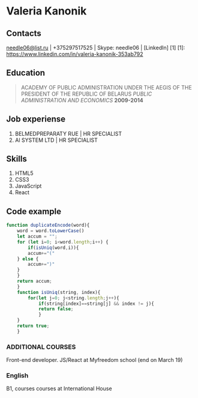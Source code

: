 # Valeria Kanonik

## Contacts
 needle06@list.ru | +375297517525 | Skype: needle06 | [LinkedIn] [1]
 [1]: https://www.linkedin.com/in/valeria-kanonik-353ab792

## Education
>ACADEMY OF PUBLIC ADMINISTRATION UNDER THE AEGIS OF THE PRESIDENT OF THE REPUBLIC OF BELARUS
*PUBLIC ADMINISTRATION AND ECONOMICS*
**2009-2014**

## Job experiense
1. BELMEDPREPARATY RUE | HR SPECIALIST
2. Al SYSTEM  LTD | HR SPECIALIST

## Skills
1. HTML5
2. CSS3
3. JavaScript
4. React

## Code example
```JavaScript
function duplicateEncode(word){
    word = word.toLowerCase()
    let accum = "";
    for (let i=0; i<word.length;i++) {
        if(isUniq(word,i)){
        accum+="("
    } else {
        accum+=")"
    }
    }
    return accum;
    }
    function isUniq(string, index){
        for(let j=0; j<string.length;j++){
            if(string[index]==string[j] && index != j){
            return false;
            }
    }
    return true;
    }
```
### ADDITIONAL COURSES
Front-end developer. JS/React at Myfreedom school (end on March 19)

### English
B1, courses courses at International House




